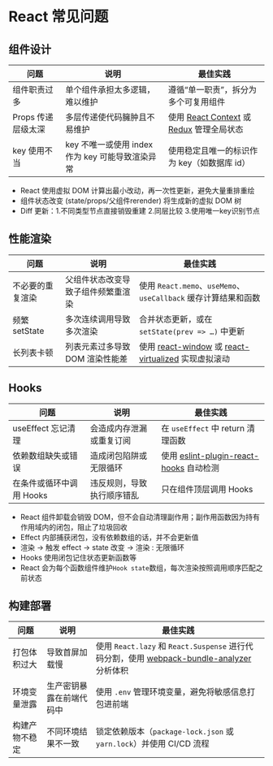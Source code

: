 # React 常见问题

## 组件设计

| 问题 | 说明 | 最佳实践 |
|--|--|--|
| 组件职责过多 | 单个组件承担太多逻辑，难以维护 | 遵循“单一职责”，拆分为多个可复用组件 |
| Props 传递层级太深 | 多层传递使代码臃肿且不易维护 | 使用 [React Context](https://react.dev/reference/react/Context) 或 [Redux](https://redux.js.org/) 管理全局状态 |
| key 使用不当 | key 不唯一或使用 index 作为 key 可能导致渲染异常 | 使用稳定且唯一的标识作为 key（如数据库 id） |

- React 使用虚拟 DOM 计算出最小改动，再一次性更新，避免大量重排重绘
- 组件状态改变 (state/props/父组件rerender) 将生成新的虚拟 DOM 树
- Diff 更新：1.不同类型节点直接销毁重建 2.同层比较 3.使用唯一key识别节点

## 性能渲染

| 问题 | 说明 | 最佳实践 |
|--|--|--|
| 不必要的重复渲染 | 父组件状态改变导致子组件频繁重渲染 | 使用 `React.memo`、`useMemo`、`useCallback` 缓存计算结果和函数 |
| 频繁 setState | 多次连续调用导致多次渲染 | 合并状态更新，或在 `setState(prev => …)` 中更新 |
| 长列表卡顿 | 列表元素过多导致 DOM 渲染性能差 | 使用 [react-window](https://github.com/bvaughn/react-window) 或 [react-virtualized](https://github.com/bvaughn/react-virtualized) 实现虚拟滚动 |


## Hooks

| 问题 | 说明 | 最佳实践 |
|--|--|--|
| useEffect 忘记清理 | 会造成内存泄漏或重复订阅 | 在 `useEffect` 中 return 清理函数 |
| 依赖数组缺失或错误 | 造成闭包陷阱或无限循环 | 使用 [eslint-plugin-react-hooks](https://www.npmjs.com/package/eslint-plugin-react-hooks) 自动检测 |
| 在条件或循环中调用 Hooks | 违反规则，导致执行顺序错乱 | 只在组件顶层调用 Hooks |

- React 组件卸载会销毁 DOM，但不会自动清理副作用；副作用函数因为持有作用域内的闭包，阻止了垃圾回收
- Effect 内部捕获闭包，没有依赖数组的话，并不会更新值
- 渲染 -> 触发 effect -> state 改变 -> 渲染 : 无限循环
- Hooks 使用闭包记住状态更新函数等
- React 会为每个函数组件维护`Hook state`数组，每次渲染按照调用顺序匹配之前状态

## 构建部署

| 问题 | 说明 | 最佳实践 |
|--|--|--|
| 打包体积过大 | 导致首屏加载慢 | 使用 `React.lazy` 和 `React.Suspense` 进行代码分割，使用 [webpack-bundle-analyzer](https://github.com/webpack-contrib/webpack-bundle-analyzer) 分析体积 |
| 环境变量泄露 | 生产密钥暴露在前端代码中 | 使用 `.env` 管理环境变量，避免将敏感信息打包进前端 |
| 构建产物不稳定 | 不同环境结果不一致 | 锁定依赖版本（`package-lock.json` 或 `yarn.lock`）并使用 CI/CD 流程 |
